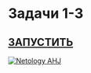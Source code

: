 # Задачи 1-3
## [ЗАПУСТИТЬ](https://johnnystorm19.github.io/ahj-CSS_animations-tasks_1-3/)
[![Netology AHJ](https://github.com/JohnnyStorm19/ahj-CSS_animations-tasks_1-3/actions/workflows/web.yml/badge.svg)](https://github.com/JohnnyStorm19/ahj-CSS_animations-tasks_1-3/actions/workflows/web.yml)

